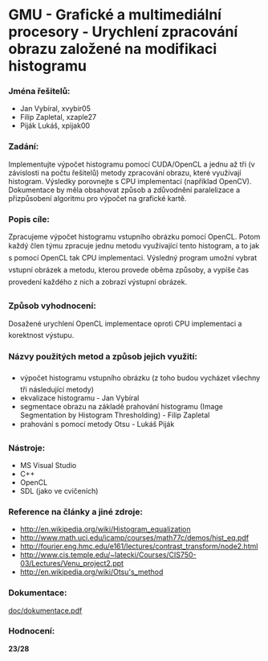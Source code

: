# GMU - Grafické a multimediální procesory - Urychlení zpracování obrazu založené na modifikaci histogramu

### Jména řešitelů:

- Jan Vybíral, xvybir05
- Filip Zapletal, xzaple27
- Piják Lukáš, xpijak00

### Zadání:

Implementujte výpočet histogramu pomocí CUDA/OpenCL a jednu až tři (v závislosti na počtu řešitelů) metody zpracování obrazu, které využívají histogram. Výsledky porovnejte s CPU implementací (například OpenCV).
Dokumentace by měla obsahovat způsob a zdůvodnění paralelizace a přizpůsobení algoritmu pro výpočet na grafické kartě.

### Popis cíle:

Zpracujeme výpočet histogramu vstupního obrázku pomocí OpenCL.
Potom každý člen týmu zpracuje jednu metodu využívající tento histogram, a
to jak s pomocí OpenCL tak CPU implementaci. Výsledný program umožní vybrat
vstupní obrázek a metodu, kterou provede oběma způsoby, a vypíše čas
provedení každého z nich a zobrazí výstupní obrázek.

### Způsob vyhodnocení:

Dosažené urychlení OpenCL implementace oproti CPU implementaci a
korektnost výstupu.

### Názvy použitých metod a způsob jejich využití:

- výpočet histogramu vstupního obrázku (z toho budou vycházet všechny tři následující metody)
- ekvalizace histogramu - Jan Vybíral
- segmentace obrazu na základě prahování histogramu (Image Segmentation by Histogram Thresholding) - Filip Zapletal
- prahování s pomocí metody Otsu - Lukáš Piják

### Nástroje:

- MS Visual Studio
- C++
- OpenCL
- SDL (jako ve cvičeních)

### Reference na články a jiné zdroje:

- http://en.wikipedia.org/wiki/Histogram_equalization
- http://www.math.uci.edu/icamp/courses/math77c/demos/hist_eq.pdf
- http://fourier.eng.hmc.edu/e161/lectures/contrast_transform/node2.html
- http://www.cis.temple.edu/~latecki/Courses/CIS750-03/Lectures/Venu_project2.ppt
- http://en.wikipedia.org/wiki/Otsu's_method
        
### Dokumentace:

[doc/dokumentace.pdf](doc/dokumentace.pdf)

### Hodnocení: 

**23/28**